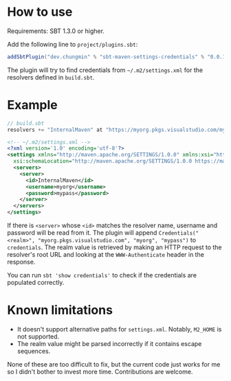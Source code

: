 # How to use

Requirements: SBT 1.3.0 or higher.

Add the following line to `project/plugins.sbt`:

```scala
addSbtPlugin("dev.chungmin" % "sbt-maven-settings-credentials" % "0.0.1")
```

The plugin will try to find credentials from `~/.m2/settings.xml` for the resolvers defined in `build.sbt`.

# Example

```scala
// build.sbt
resolvers += "InternalMaven" at "https://myorg.pkgs.visualstudio.com/myproject/_packaging/InternalMaven/maven/v1"
```

```xml
<!-- ~/.m2/settings.xml -->
<?xml version='1.0' encoding='utf-8'?>
<settings xmlns="http://maven.apache.org/SETTINGS/1.0.0" xmlns:xsi="http://www.w3.org/2001/XMLSchema-instance"
  xsi:schemaLocation="http://maven.apache.org/SETTINGS/1.0.0 https://maven.apache.org/xsd/settings-1.0.0.xsd">
  <servers>
    <server>
      <id>InternalMaven</id>
      <username>myorg</username>
      <password>mypass</password>
    </server>
  </servers>
</settings>
```

If there is `<server>` whose `<id>` matches the resolver name, username and password will be read from it. The plugin will append `Credentials("<realm>", "myorg.pkgs.visualstudio.com", "myorg", "mypass")` to `credentials`. The realm value is retrieved by making an HTTP request to the resolver's root URL and looking at the `WWW-Authenticate` header in the response.

You can run `sbt 'show credentials'` to check if the credentials are populated correctly.

# Known limitations

- It doesn't support alternative paths for `settings.xml`. Notably, `M2_HOME` is not supported.
- The realm value might be parsed incorrectly if it contains escape sequences.

None of these are too difficult to fix, but the current code just works for me so I didn't bother to invest more time. Contributions are welcome.

